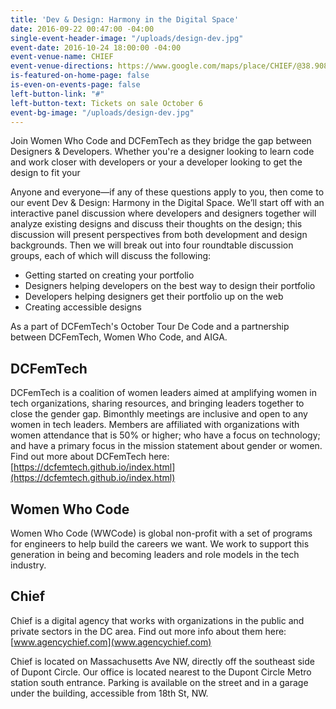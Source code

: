 ```yaml
---
title: 'Dev & Design: Harmony in the Digital Space'
date: 2016-09-22 00:47:00 -04:00
single-event-header-image: "/uploads/design-dev.jpg"
event-date: 2016-10-24 18:00:00 -04:00
event-venue-name: CHIEF
event-venue-directions: https://www.google.com/maps/place/CHIEF/@38.9089576,-77.0443892,17z/data=!3m1!4b1!4m5!3m4!1s0x89b7b7b83b507b8b:0xb3dfd1d1f168108!8m2!3d38.9089576!4d-77.0422005
is-featured-on-home-page: false
is-even-on-events-page: false
left-button-link: "#"
left-button-text: Tickets on sale October 6
event-bg-image: "/uploads/design-dev.jpg"
---
```


Join Women Who Code and DCFemTech as they bridge the gap between Designers & Developers. Whether you're a designer looking to learn code and work closer with developers or your a developer looking to get the design to fit your 

Anyone and everyone—if any of these questions apply to you, then come to our event Dev & Design: Harmony in the Digital Space. We’ll start off with an interactive panel discussion where developers and designers together will analyze existing designs and discuss their thoughts on the design; this discussion will present perspectives from both development and design backgrounds. Then we will break out into four roundtable discussion groups, each of which will discuss the following:

* Getting started on creating your portfolio 
* Designers helping developers on the best way to design their portfolio 
* Developers helping designers get their portfolio up on the web 
* Creating accessible designs

As a part of DCFemTech's October Tour De Code and a partnership between DCFemTech, Women Who Code, and AIGA. 

## DCFemTech

DCFemTech is a coalition of women leaders aimed at amplifying women in tech organizations, sharing resources, and bringing leaders together to close the gender gap. Bimonthly meetings are inclusive and open to any women in tech leaders. Members are affiliated with organizations with women attendance that is 50% or higher; who have a focus on technology; and have a primary focus in the mission statement about gender or women. Find out more about DCFemTech here: [https://dcfemtech.github.io/index.html](https://dcfemtech.github.io/index.html) 

## Women Who Code

Women Who Code (WWCode) is global non-profit with a set of programs for engineers to help build the careers we want. We work to support this generation in being and becoming leaders and role models in the tech industry.

## Chief

Chief is a digital agency that works with organizations in the public and private sectors in the DC area. Find out more info about them here: 
[www.agencychief.com](www.agencychief.com) 

Chief is located on Massachusetts Ave NW, directly off the southeast side of Dupont Circle. Our office is located nearest to the Dupont Circle Metro station south entrance. Parking is available on the street and in a garage under the building, accessible from 18th St, NW. 